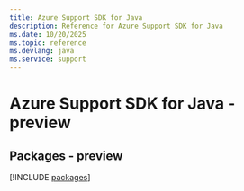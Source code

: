 ```yaml
---
title: Azure Support SDK for Java
description: Reference for Azure Support SDK for Java
ms.date: 10/20/2025
ms.topic: reference
ms.devlang: java
ms.service: support
---
```

# Azure Support SDK for Java - preview
## Packages - preview
[!INCLUDE [packages](support-index.md)]
